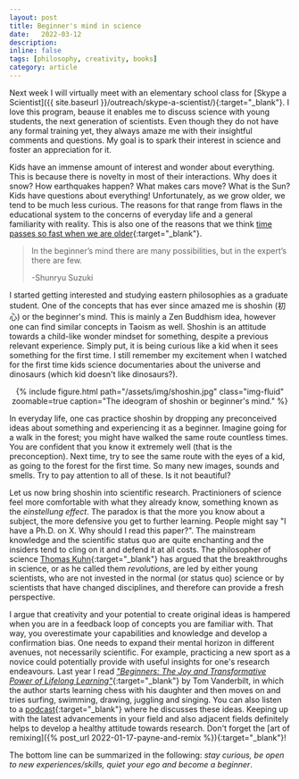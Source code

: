 ```yaml
---
layout: post
title: Beginner's mind in science
date:   2022-03-12
description:
inline: false
tags: [philosophy, creativity, books]
category: article
---
```


Next week I will virtually meet with an elementary school class for [Skype a Scientist]({{ site.baseurl }}/outreach/skype-a-scientist/){:target="\_blank"}. I love this program, beause it enables me to discuss science with young students, the next generation of scientists. Even though they do not have any formal training yet, they always amaze me with their insightful comments and questions. My goal is to spark their interest in science and foster an appreciation for it.

Kids have an immense amount of interest and wonder about everything. This is because there is novelty in most of their interactions. Why does it snow? How earthquakes happen? What makes cars move? What is the Sun? Kids have questions about everything! Unfortunately, as we grow older, we tend to be much less curious. The reasons for that range from flaws in the educational system to the concerns of everyday life and a general familiarity with reality. This is also one of the reasons that we think [time passes so fast when we are older](https://www.psychologytoday.com/us/blog/think-well/202011/why-time-goes-faster-we-age){:target="\_blank"}.

><i class="fas fa-quote-left"></i> In the beginner’s mind there are many possibilities, but in the expert’s there are few.
>
>-Shunryu Suzuki

I started getting interested and studying eastern philosophies as a graduate student. One of the concepts that has ever since amazed me is shoshin (初心) or the beginner's mind. This is mainly a Zen Buddhism idea, however one can find similar concepts in Taoism as well. Shoshin is an attitude towards a child-like wonder mindset for something, despite a previous relevant experience. Simply put, it is being curious like a kid when it sees something for the first time. I still remember my excitement when I watched for the first time kids science documentaries about the universe and dinosaurs (which kid doesn't like dinosaurs?).

<center>
    <div class="row justify-content-sm-center">
        <div class="col-sm mt-2 mt-md-0">
            {% include figure.html path="/assets/img/shoshin.jpg" class="img-fluid" zoomable=true caption="The ideogram of shoshin or beginner's mind." %}
        </div>
    </div>
</center>

In everyday life, one cas practice shoshin by dropping any preconceived ideas about something and experiencing it as a beginner. Imagine going for a walk in the forest; you might have walked the same route countless times. You are confident that you know it extremely well (that is the preconception). Next time, try to see the same route with the eyes of a kid, as going to the forest for the first time. So many new images, sounds and smells. Try to pay attention to all of these. Is it not beautiful?

Let us now bring shoshin into scientific research. Practinioners of science feel more comfortable with what they already know, something known as the *einstellung effect*. The paradox is that the more you know about a subject, the more defensive you get to further learning. People might say "I have a Ph.D. on X. Why should I read this paper?". The mainstream knowledge and the scientific status quo are quite enchanting and the insiders tend to cling on it and defend it at all costs. The philosopher of science [Thomas Kuhn](https://plato.stanford.edu/entries/thomas-kuhn/){:target="\_blank"} has argued that the breakthroughs in science, or as he called them *revolutions*, are led by either young scientists, who are not invested in the normal (or status quo) science or by scientists that have changed disciplines, and therefore can provide a fresh perspective.

I argue that creativity and your potential to create original ideas is hampered when you are in a feedback loop of concepts you are familiar with. That way, you overestimate your capabilities and knowledge and develop a confirmation bias. One needs to expand their mental horizon in different avenues, not necessarily scientific. For example, practicing a new sport as a novice could potentially provide with useful insights for one's research endeavours. Last year I read [*"Beginners: The Joy and Transformative Power of Lifelong Learning"*](https://www.goodreads.com/book/show/49829875-beginners){:target="\_blank"} by Tom Vanderbilt, in which the author starts learning chess with his daughter and then moves on and tries surfing, swimming, drawing, juggling and singing. You can also listen to a [podcast](https://www.artofmanliness.com/skills/manly-know-how/how-to-learn-new-skills/){:target="\_blank"} where he discusses these ideas. Keeping up with the latest advancements in your field and also adjacent fields definitely helps to develop a healthy attitude towards research. Don't forget the [art of remixing]({% post_url 2022-01-17-payne-and-remix %}){:target="\_blank"}!


The bottom line can be summarized in the following: *stay curious, be open to new experiences/skills, quiet your ego and become a beginner*.
